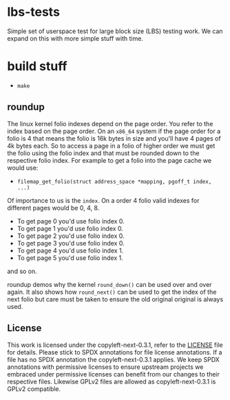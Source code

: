 # lbs-tests

Simple set of userspace test for large block size (LBS) testing work.
We can expand on this with more simple stuff with time.

# build stuff

 * `make`

## roundup

The linux kernel folio indexes depend on the page order. You refer to the
index based on the page order. On an `x86_64` system if the page order for
a folio is 4 that means the folio is 16k bytes in size and you'll have 4 pages
of 4k bytes each. So to access a page in a folio of higher order we must get
the folio using the folio index and that must be rounded down to the respective
folio index. For example to get a folio into the page cache we would use:

  * `filemap_get_folio(struct address_space *mapping, pgoff_t index, ...)`

Of importance to us is the `index`. On a order 4 folio valid indexes for
different pages would be 0, 4, 8.

  * To get page 0 you'd use folio index 0.
  * To get page 1 you'd use folio index 0.
  * To get page 2 you'd use folio index 0.
  * To get page 3 you'd use folio index 0.
  * To get page 4 you'd use folio index 1.
  * To get page 5 you'd use folio index 1.

and so on.

roundup demos why the kernel `round_down()` can be used over and over again.
It also shows how `round_next()` can be used to get the index of the next
folio but care must be taken to ensure the old original original is always used.

License
-------

This work is licensed under the copyleft-next-0.3.1, refer to the [LICENSE](./LICENSE) file
for details. Please stick to SPDX annotations for file license annotations.
If a file has no SPDX annotation the copyleft-next-0.3.1 applies. We keep SPDX annotations
with permissive licenses to ensure upstream projects we embraced under
permissive licenses can benefit from our changes to their respective files.
Likewise GPLv2 files are allowed as copyleft-next-0.3.1 is GPLv2 compatible.
